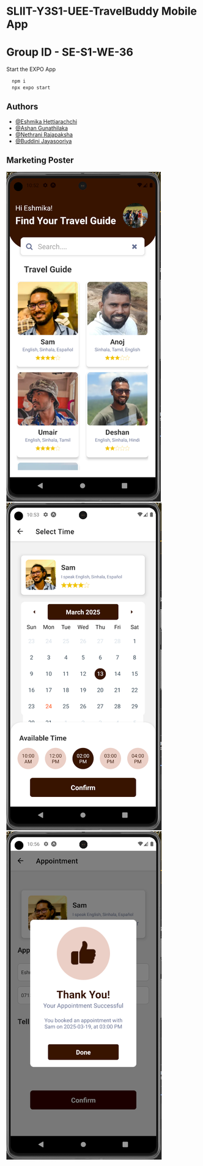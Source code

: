 # SLIIT-Y3S1-UEE-TravelBuddy Mobile App

# Group ID - SE-S1-WE-36

Start the EXPO App

```bash
  npm i
  npx expo start
```

## Authors

- [@Eshmika Hettiarachchi](https://github.com/Eshmika)
- [@Ashan Gunathilaka](https://github.com/AshanGunathilaka)
- [@Nethrani Rajapaksha ](https://github.com/NethraniRajapaksha)
- [@Buddini Jayasooriya ](https://github.com/IT22358684)


## Marketing Poster

![Screenshot1](https://github.com/Eshmika/TravelBuddy/blob/main/Poster/Screenshot%201.png)
![Screenshot2](https://github.com/Eshmika/TravelBuddy/blob/main/Poster/Screenshot%202.png)
![Screenshot3](https://github.com/Eshmika/TravelBuddy/blob/main/Poster/Screenshot%203.png)